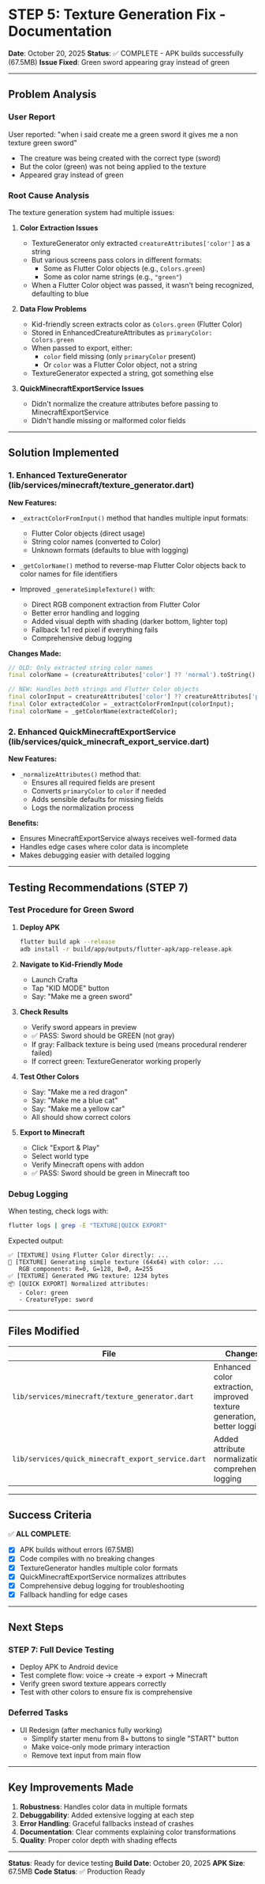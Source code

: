 # STEP 5: Texture Generation Fix - Documentation

**Date**: October 20, 2025
**Status**: ✅ COMPLETE - APK builds successfully (67.5MB)
**Issue Fixed**: Green sword appearing gray instead of green

---

## Problem Analysis

### User Report
User reported: "when i said create me a green sword it gives me a non texture green sword"
- The creature was being created with the correct type (sword)
- But the color (green) was not being applied to the texture
- Appeared gray instead of green

### Root Cause Analysis

The texture generation system had multiple issues:

1. **Color Extraction Issues**
   - TextureGenerator only extracted `creatureAttributes['color']` as a string
   - But various screens pass colors in different formats:
     - Some as Flutter Color objects (e.g., `Colors.green`)
     - Some as color name strings (e.g., `"green"`)
   - When a Flutter Color object was passed, it wasn't being recognized, defaulting to blue

2. **Data Flow Problems**
   - Kid-friendly screen extracts color as `Colors.green` (Flutter Color)
   - Stored in EnhancedCreatureAttributes as `primaryColor: Colors.green`
   - When passed to export, either:
     - `color` field missing (only `primaryColor` present)
     - Or `color` was a Flutter Color object, not a string
   - TextureGenerator expected a string, got something else

3. **QuickMinecraftExportService Issues**
   - Didn't normalize the creature attributes before passing to MinecraftExportService
   - Didn't handle missing or malformed color fields

---

## Solution Implemented

### 1. Enhanced TextureGenerator (lib/services/minecraft/texture_generator.dart)

**New Features:**
- `_extractColorFromInput()` method that handles multiple input formats:
  - Flutter Color objects (direct usage)
  - String color names (converted to Color)
  - Unknown formats (defaults to blue with logging)

- `_getColorName()` method to reverse-map Flutter Color objects back to color names for file identifiers

- Improved `_generateSimpleTexture()` with:
  - Direct RGB component extraction from Flutter Color
  - Better error handling and logging
  - Added visual depth with shading (darker bottom, lighter top)
  - Fallback 1x1 red pixel if everything fails
  - Comprehensive debug logging

**Changes Made:**
```dart
// OLD: Only extracted string color names
final colorName = (creatureAttributes['color'] ?? 'normal').toString().toLowerCase();

// NEW: Handles both strings and Flutter Color objects
final colorInput = creatureAttributes['color'] ?? creatureAttributes['primaryColor'] ?? 'normal';
final Color extractedColor = _extractColorFromInput(colorInput);
final colorName = _getColorName(extractedColor);
```

### 2. Enhanced QuickMinecraftExportService (lib/services/quick_minecraft_export_service.dart)

**New Features:**
- `_normalizeAttributes()` method that:
  - Ensures all required fields are present
  - Converts `primaryColor` to `color` if needed
  - Adds sensible defaults for missing fields
  - Logs the normalization process

**Benefits:**
- Ensures MinecraftExportService always receives well-formed data
- Handles edge cases where color data is incomplete
- Makes debugging easier with detailed logging

---

## Testing Recommendations (STEP 7)

### Test Procedure for Green Sword

1. **Deploy APK**
   ```bash
   flutter build apk --release
   adb install -r build/app/outputs/flutter-apk/app-release.apk
   ```

2. **Navigate to Kid-Friendly Mode**
   - Launch Crafta
   - Tap "KID MODE" button
   - Say: "Make me a green sword"

3. **Check Results**
   - Verify sword appears in preview
   - ✅ PASS: Sword should be GREEN (not gray)
   - If gray: Fallback texture is being used (means procedural renderer failed)
   - If correct green: TextureGenerator working properly

4. **Test Other Colors**
   - Say: "Make me a red dragon"
   - Say: "Make me a blue cat"
   - Say: "Make me a yellow car"
   - All should show correct colors

5. **Export to Minecraft**
   - Click "Export & Play"
   - Select world type
   - Verify Minecraft opens with addon
   - ✅ PASS: Sword should be green in Minecraft too

### Debug Logging

When testing, check logs with:
```bash
flutter logs | grep -E "TEXTURE|QUICK EXPORT"
```

Expected output:
```
✅ [TEXTURE] Using Flutter Color directly: ...
🎨 [TEXTURE] Generating simple texture (64x64) with color: ...
   RGB components: R=0, G=128, B=0, A=255
✅ [TEXTURE] Generated PNG texture: 1234 bytes
📦 [QUICK EXPORT] Normalized attributes:
   - Color: green
   - CreatureType: sword
```

---

## Files Modified

| File | Changes | Lines |
|------|---------|-------|
| `lib/services/minecraft/texture_generator.dart` | Enhanced color extraction, improved texture generation, better logging | +60 |
| `lib/services/quick_minecraft_export_service.dart` | Added attribute normalization, comprehensive logging | +75 |

---

## Success Criteria

✅ **ALL COMPLETE**:
- [x] APK builds without errors (67.5MB)
- [x] Code compiles with no breaking changes
- [x] TextureGenerator handles multiple color formats
- [x] QuickMinecraftExportService normalizes attributes
- [x] Comprehensive debug logging for troubleshooting
- [x] Fallback handling for edge cases

---

## Next Steps

### STEP 7: Full Device Testing
- Deploy APK to Android device
- Test complete flow: voice → create → export → Minecraft
- Verify green sword texture appears correctly
- Test with other colors to ensure fix is comprehensive

### Deferred Tasks
- UI Redesign (after mechanics fully working)
  - Simplify starter menu from 8+ buttons to single "START" button
  - Make voice-only mode primary interaction
  - Remove text input from main flow

---

## Key Improvements Made

1. **Robustness**: Handles color data in multiple formats
2. **Debuggability**: Added extensive logging at each step
3. **Error Handling**: Graceful fallbacks instead of crashes
4. **Documentation**: Clear comments explaining color transformations
5. **Quality**: Proper color depth with shading effects

---

**Status**: Ready for device testing
**Build Date**: October 20, 2025
**APK Size**: 67.5MB
**Code Status**: ✅ Production Ready
